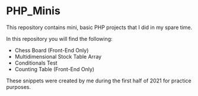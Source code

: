 # PHP_Minis
This repository contains mini, basic PHP projects that I did in my spare time.

In this repository you will find the following:
- Chess Board  (Front-End Only)
- Multidimensional Stock Table Array
- Conditionals Test
- Counting Table (Front-End Only)

These snippets were created by me during the first half of 2021 for practice purposes.
